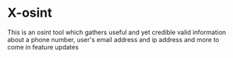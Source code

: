 # X-osint
This is an osint tool which gathers useful and yet credible valid information about a phone number, user's email address and ip address and more to come in feature updates 
